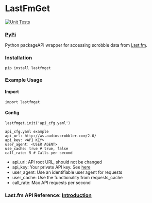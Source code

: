 # LastFmGet

[![Unit Tests](https://github.com/D3r3k23/LastFmGet/actions/workflows/test.yaml/badge.svg)](https://github.com/D3r3k23/LastFmGet/actions/workflows/test.yaml)

### [PyPi](https://pypi.org/project/lastfmget)

Python packageAPI wrapper for accessing scrobble data from [Last.fm](https://www.last.fm).

### Installation

`pip install lastfmget`

### Example Usage

#### Import

`import lastfmget`

#### Config

`lastfmget.init('api_cfg.yaml')`

```
api_cfg.yaml example
api_url: http://ws.audioscrobbler.com/2.0/
api_key: <API KEY>
user_agent: <USER AGENT>
use_cache: true # true, false
call_rate: 5 # Calls per second
```
* api_url: API root URL, should not be changed
* api_key: Your private API key. See [here](https://www.last.fm/api#getting-started)
* user_agent: Use an identifiable user agent for requests
* user_cache: Use the functionality from requests_cache
* call_rate: Max API requests per second

### Last.fm API Reference: [Introduction](https://www.last.fm/api/intro)
